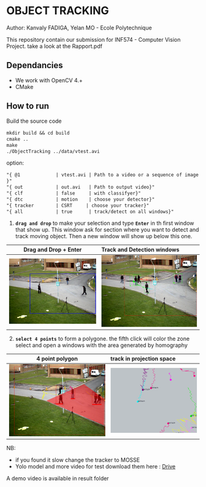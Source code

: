 # OBJECT TRACKING 
Author: Kanvaly FADIGA, Yelan MO - Ecole Polytechnique

This repository contain our submission for INF574 - Computer Vision Project. take a look at the Rapport.pdf

## Dependancies
- We work with OpenCV 4.+
- CMake

## How to run 
Build the source code
```Shell
mkdir build && cd build
cmake ..
make
./ObjectTracking ../data/vtest.avi
```

option:

```
"{ @1             | vtest.avi | Path to a video or a sequence of image }"
"{ out            | out.avi   | Path to output video}"
"{ clf            | false     | with classifyer}"
"{ dtc            | motion    | choose your detector}"
"{ tracker        | CSRT     | choose your tracker}"
"{ all            | true      | track/detect on all windows}"
```

1. **`drag and drop`** to make your selection and type **`Enter`** in th first window that show up. This window ask for section where you want to detect and track moving object. Then a new window will show up below this one.

| Drag and Drop + Enter | Track and Detection windows  | 
|-----------------------|:-----------------------------|
| ![](md/drag_drop.png) | ![](md/detect_track.png)     |

2. **`select 4 points`** to form a polygone. the fifth click will color the zone select and open a windows with the area generated by homography

| 4 point polygon | track in projection space  | 
|-----------------------|:-----------------------------|
| ![](md/sceen.png)     | ![](md/board.png)     |



NB: 
- if you found it slow change the tracker to MOSSE
- Yolo model and more video for test download them here : [Drive](https://drive.google.com/drive/folders/1tNmK_rk1iTbWm5iOlGGlqx__9RF6EtUj?usp=sharing)

A demo video is available in result folder
